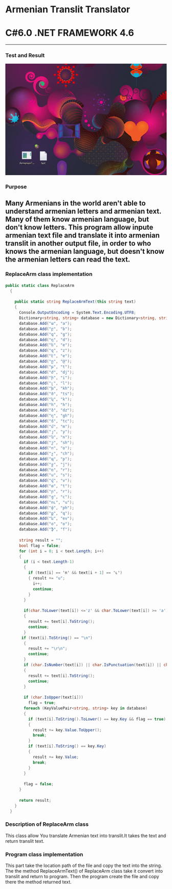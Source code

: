 
# Armenian Translit Translator
# C#6.0  .NET FRAMEWORK 4.6
----

### Test and Result

![gif source](https://github.com/shtigran/ArmenianTranslitOfEnglishTranslator/blob/master/ArmenianTranslitTranslator/Test.gif)

### Purpose

Many Armenians in the world aren't able to understand armenian letters and armenian text. Many of them know armenian language, but don't know letters. This program allow inpute armenian text file and translate it into armenian translit in another output file, in order to who knows the armenian language, but doesn't know the armenian letters can read the text.
----
### ReplaceArm class implementation

```c#
public static class ReplaceArm
  {

    public static string ReplaceArmText(this string text)
    {
      Console.OutputEncoding = System.Text.Encoding.UTF8;
      Dictionary<string, string> database = new Dictionary<string, string>();
      database.Add("ա", "a");
      database.Add("բ", "b");
      database.Add("գ", "g");
      database.Add("դ", "d");
      database.Add("ե", "e");
      database.Add("զ", "z");
      database.Add("է", "e");
      database.Add("ը", "@");
      database.Add("թ", "t");
      database.Add("ժ", "dj");
      database.Add("ի", "i");
      database.Add("լ", "l");
      database.Add("խ", "kh");
      database.Add("ծ", "ts");
      database.Add("կ", "k");
      database.Add("հ", "h");
      database.Add("ձ", "dz");
      database.Add("ղ", "gh");
      database.Add("ճ", "tc");
      database.Add("մ", "m");
      database.Add("յ", "y");
      database.Add("ն", "n");
      database.Add("շ", "sh");
      database.Add("ո", "o");
      database.Add("չ", "ch");
      database.Add("պ", "p");
      database.Add("ջ", "j");
      database.Add("ռ", "r");
      database.Add("ս", "s");
      database.Add("վ", "v");
      database.Add("տ", "t");
      database.Add("ր", "r");
      database.Add("ց", "c");
      database.Add("ու", "u");
      database.Add("փ", "ph");
      database.Add("ք", "q");
      database.Add("և", "ev");
      database.Add("օ", "o");
      database.Add("ֆ", "f");

      string result = "";
      bool flag = false;
      for (int i = 0; i < text.Length; i++)
      {
        if (i < text.Length-1)
        {
          if (text[i] == 'ո' && text[i + 1] == 'ւ')
          { result += "u";
            i++;
            continue;
          }
        }

        if(char.ToLower(text[i]) <='z' && char.ToLower(text[i]) >= 'a')
        {
          result += text[i].ToString();
          continue;
        }
       if (text[i].ToString() == "\n")
        {
          result += "\r\n";
          continue;
        }
        if (char.IsNumber(text[i]) || char.IsPunctuation(text[i]) || char.IsWhiteSpace(text[i]))
        {
          result += text[i].ToString();
          continue;
        }

        if (char.IsUpper(text[i]))
          flag = true;
        foreach (KeyValuePair<string, string> key in database)
        {         
          if (text[i].ToString().ToLower() == key.Key && flag == true)
          {
            result += key.Value.ToUpper();
            break;
          }
          if (text[i].ToString() == key.Key)
          {
            result += key.Value;
            break;
          }            
        }

        flag = false;
      }
            
      return result;
    }
  }
```

### Description of ReplaceArm class
This class allow You translate Armenian text into translit.It takes the text and return translit text.

### Program class implementation 
This part take the location path of the file and copy the text into the string. The the method ReplaceArmText() of ReplaceArm class take it convert into translit and return to program. Then the program create the file and copy there the method returned text.


 
